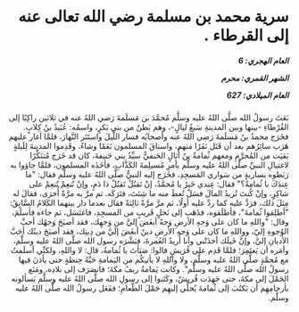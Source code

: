 <h1 dir="rtl">سرية محمد بن مسلمة رضي الله تعالى عنه إلى القرطاء .</h1>

<h5 dir="rtl">العام الهجري:  6

الشهر القمري: محرم

العام الميلادي: 627</h5>

<p dir="rtl">بَعَثَ رسولُ الله صلَّى اللهُ عليه وسلَّم مُحمَّدَ بن مَسلَمةَ رَضي اللهُ عنه في ثلاثين راكِبًا إلى القُرْطاءِ -بينها وبين المدينةِ سَبعُ ليالٍ-، وهم بَطنٌ من بني بَكرٍ، واسمُه: عُبَيدُ بنُ كِلابٍ.
فخَرَج محمدُ بنُ مَسلَمةَ رَضي اللهُ عنه وأصحابُه فسار اللَّيلَ واستَتَر النَّهارَ، فلمَّا أغار عليهم هَرَب سائِرُهم بعد أن قَتَل نَفَرًا منهم، واستاقَ المسلمون نَعَمًا وشاءً، وقَدِموا المدينةَ لِلَيلةٍ بَقيَت من المُحرَّمِ ومعهم ثُمامةُ بنُ أُثالٍ الحَنفيُّ سيِّدُ بني حَنيفةَ، كان قد خَرَج مُتنَكِّرًا لاغتيالِ النبيِّ صلَّى اللهُ عليه وسلَّم بأمرِ مُسيلِمةَ الكَذَّابِ، فأخَذَه المسلمون، فلمَّا جاؤوا به رَبَطوه بساريةٍ من سَواري المَسجِدِ، فخَرَج إليه النبيُّ صلَّى اللهُ عليه وسلَّم فقال: "ما عِندَكَ يا ثُمامةُ؟" فقال: عِندي خَيرٌ يا مُحمَّدُ، إنْ تَقتُلْ تَقتُلْ ذا دَمٍ، وإنْ تُنعِمْ تُنعِمْ على شاكِرٍ، وإنْ كُنتَ تُريدُ المالَ فسَلْ تُعطَ منه ما شِئتَ، فتَرَكَه. ثم مرَّ به مرَّةً أُخرَى، فقالَ له مِثلَ ذلك، فرَدَّ عليه كما ردَّ عليه أولًا، ثم مرَّ مرَّةً ثالِثةً فقال بعدما دار بينهما الكَلامُ السَّابِقُ: "أطلِقوا ثُمامةَ"، فأطلَقوه، فذَهَب إلى نَخلٍ قَريبٍ من المسجِدِ، فاغتَسَل، ثم جاءه فأسلَمَ، وقال: "واللهِ ما كان على وَجهِ الأرضِ وَجهٌ أبغَضَ إليَّ من وَجهِك، فقد أصبَحَ وَجهُك أحبَّ الوُجوهِ إليّ، وواللهِ ما كان على وَجهِ الأرضِ دينٌ أبغَضَ إلَيَّ من دِينِك، فقد أصبَحَ دينُك أحَبَّ الأديانِ إليَّ، وإنَّ خَيلَك أخذَتْني وأنا أُريدُ العُمرةَ، فبَشَّرَه رسول الله صلَّى اللهُ عليه وسلَّم، وأمَره أن يَعتَمِرَ؛ فلمَّا قَدِم على قُرَيشٍ قالوا: صَبَأتَ يا ثُمامةُ، قال: لا واللهِ، ولكنِّي أسلَمتُ مع مُحمَّدٍ صلَّى اللهُ عليه وسلَّم، ولا واللهِ لا يأتيكُم من اليَمامةِ حَبَّةُ حِنطةٍ حتى يأذنَ فيها رسولُ الله صلَّى اللهُ عليه وسلَّم". وكانت يَمامةُ ريفُ مكةَ؛ فانصَرَف إلى بلادِه، ومَنَع الحَمْلَ إلى مكةَ، حتى جَهِدَت قُريشٌ، وكَتَبوا إلى رسولِ الله صلَّى اللهُ عليه وسلَّم يَسألونه بأرحامِهِم أن يَكتُبَ إلى ثُمامةَ يُخلِّي إليهِم حَمْلَ الطَّعامِ؛ ففَعَل رسولُ الله صلَّى اللهُ عليه وسلَّم.</p></br>
